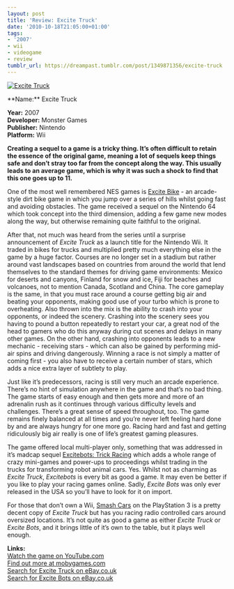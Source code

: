 ```yaml
---
layout: post
title: 'Review: Excite Truck'
date: '2010-10-18T21:05:00+01:00'
tags:
- '2007'
- wii
- videogame
- review
tumblr_url: https://dreampast.tumblr.com/post/1349871356/excite-truck
---
```

[![Excite Truck](https://64.media.tumblr.com/tumblr_lahvrnsZK41qbfpni.jpg)](http://dreampast.tumblr.com/post/1349871356/excite-truck)  
<!-- more --> **Name:** Excite Truck  
**Year:** 2007  
**Developer:** Monster Games  
**Publisher:** Nintendo  
**Platform:** Wii

**Creating a sequel to a game is a tricky thing. It’s often difficult to retain the essence of the original game, meaning a lot of sequels keep things safe and don’t stray too far from the concept along the way. This usually leads to an average game, which is why it was such a shock to find that this one goes up to 11.**

One of the most well remembered NES games is [Excite Bike](http://www.mobygames.com/game/excite-bike) - an arcade-style dirt bike game in which you jump over a series of hills whilst going fast and avoiding obstacles. The game received a sequel on the Nintendo 64 which took concept into the third dimension, adding a few game new modes along the way, but otherwise remaining quite faithful to the original.

After that, not much was heard from the series until a surprise announcement of _Excite Truck_ as a launch title for the Nintendo Wii. It traded in bikes for trucks and multiplied pretty much everything else in the game by a huge factor. Courses are no longer set in a stadium but rather around vast landscapes based on countries from around the world that lend themselves to the standard themes for driving game environments: Mexico for deserts and canyons, Finland for snow and ice, Fiji for beaches and volcanoes, not to mention Canada, Scotland and China. The core gameplay is the same, in that you must race around a course getting big air and beating your opponents, making good use of your turbo which is prone to overheating. Also thrown into the mix is the ability to crash into your opponents, or indeed the scenery. Crashing into the scenery sees you having to pound a button repeatedly to restart your car, a great nod of the head to gamers who do this anyway during cut scenes and delays in many other games. On the other hand, crashing into opponents leads to a new mechanic - receiving stars - which can also be gained by performing mid-air spins and driving dangerously. Winning a race is not simply a matter of coming first - you also have to receive a certain number of stars, which adds a nice extra layer of subtlety to play.

Just like it’s predecessors, racing is still very much an arcade experience. There’s no hint of simulation anywhere in the game and that’s no bad thing. The game starts of easy enough and then gets more and more of an adrenalin rush as it continues through various difficulty levels and challenges. There’s a great sense of speed throughout, too. The game remains finely balanced at all times and you’re never left feeling hard done by and are always hungry for one more go. Racing hard and fast and getting ridiculously big air really is one of life’s greatest gaming pleasures.

The game offered local multi-player only, something that was addressed in it’s madcap sequel [Excitebots: Trick Racing](http://www.mobygames.com/game/excite-bots) which adds a whole range of crazy mini-games and power-ups to proceedings whilst trading in the trucks for transforming robot animal cars. Yes. Whilst not as charming as _Excite Truck_, _Excitebots_ is every bit as good a game. It may even be better if you like to play your racing games online. Sadly, _Excite Bots_ was only ever released in the USA so you’ll have to look for it on import.

For those that don’t own a Wii, [Smash Cars](http://www.mobygames.com/game/smash-cars) on the PlayStation 3 is a pretty decent copy of _Excite Truck_ but has you racing radio controlled cars around oversized locations. It’s not quite as good a game as either _Excite Truck_ or _Excite Bots_, and it brings little of it’s own to the table, but it plays well enough.

**Links:**  
[Watch the game on YouTube.com](http://www.youtube.com/watch?v=cxN0vshSuoY)  
[Find out more at mobygames.com](http://www.mobygames.com/game/excite-truck)  
[Search for Excite Truck on eBay.co.uk](http://video-games.shop.ebay.co.uk/i.html?_nkw=excite-truck)  
[Search for Excite Bots on eBay.co.uk](http://video-games.shop.ebay.co.uk/i.html?_nkw=excitebots)

